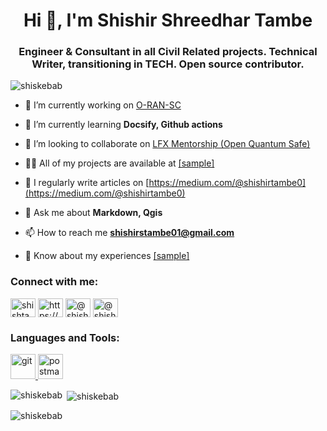 <h1 align="center">Hi 👋, I'm Shishir Shreedhar Tambe</h1>
<h3 align="center">Engineer & Consultant in all Civil Related projects. Technical Writer, transitioning in TECH. Open source contributor.</h3>

<p align="left"> <img src="https://komarev.com/ghpvc/?username=shiskebab&label=Profile%20views&color=0e75b6&style=flat" alt="shiskebab" /> </p>

- 🔭 I’m currently working on [O-RAN-SC](https://github.com/o-ran-sc/nonrtric)

- 🌱 I’m currently learning **Docsify, Github actions**

- 👯 I’m looking to collaborate on [LFX Mentorship (Open Quantum Safe)](https://github.com/open-quantum-safe/liboqs)

- 👨‍💻 All of my projects are available at [[sample]]([sample])

- 📝 I regularly write articles on [https://medium.com/@shishirtambe0](https://medium.com/@shishirtambe0)

- 💬 Ask me about **Markdown, Qgis**

- 📫 How to reach me **shishirstambe01@gmail.com**

- 📄 Know about my experiences [[sample]]([sample])

<h3 align="left">Connect with me:</h3>
<p align="left">
<a href="https://twitter.com/shishtam22" target="blank"><img align="center" src="https://raw.githubusercontent.com/rahuldkjain/github-profile-readme-generator/master/src/images/icons/Social/twitter.svg" alt="shishtam22" height="30" width="40" /></a>
<a href="https://linkedin.com/in/https://www.linkedin.com/in/shishir-tambe/" target="blank"><img align="center" src="https://raw.githubusercontent.com/rahuldkjain/github-profile-readme-generator/master/src/images/icons/Social/linked-in-alt.svg" alt="https://www.linkedin.com/in/shishir-tambe/" height="30" width="40" /></a>
<a href="https://hashnode.com/@shishirlearns" target="blank"><img align="center" src="https://raw.githubusercontent.com/rahuldkjain/github-profile-readme-generator/master/src/images/icons/Social/hashnode.svg" alt="@shishirlearns" height="30" width="40" /></a>
<a href="https://medium.com/@shishirtambe0" target="blank"><img align="center" src="https://raw.githubusercontent.com/rahuldkjain/github-profile-readme-generator/master/src/images/icons/Social/medium.svg" alt="@shishirtambe0" height="30" width="40" /></a>
</p>

<h3 align="left">Languages and Tools:</h3>
<p align="left"> <a href="https://git-scm.com/" target="_blank" rel="noreferrer"> <img src="https://www.vectorlogo.zone/logos/git-scm/git-scm-icon.svg" alt="git" width="40" height="40"/> </a> <a href="https://postman.com" target="_blank" rel="noreferrer"> <img src="https://www.vectorlogo.zone/logos/getpostman/getpostman-icon.svg" alt="postman" width="40" height="40"/> </a> </p>

<p><img align="left" src="https://github-readme-stats.vercel.app/api/top-langs?username=shiskebab&show_icons=true&locale=en&layout=compact" alt="shiskebab" /></p>

<p>&nbsp;<img align="center" src="https://github-readme-stats.vercel.app/api?username=shiskebab&show_icons=true&locale=en" alt="shiskebab" /></p>

<p><img align="center" src="https://github-readme-streak-stats.herokuapp.com/?user=shiskebab&" alt="shiskebab" /></p>

